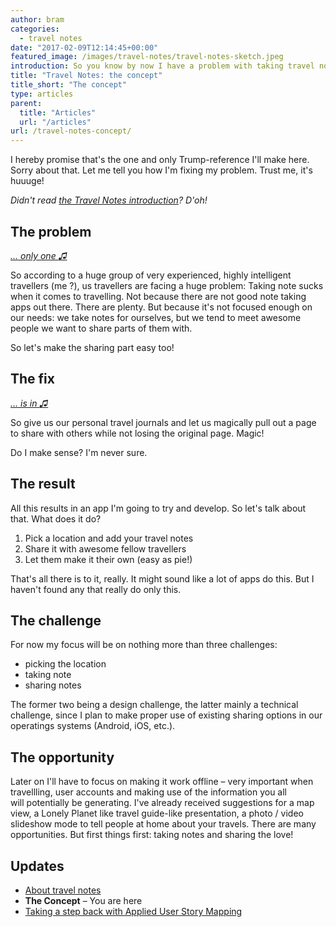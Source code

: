 ```yaml
---
author: bram
categories:
  - travel notes
date: "2017-02-09T12:14:45+00:00"
featured_image: /images/travel-notes/travel-notes-sketch.jpeg
introduction: So you know by now I have a problem with taking travel notes and I want to fix it. But how you ask? It's gonna be great. It's gonna be the best travel app out there. Together we will make travel-note-taking great again. It's true!
title: "Travel Notes: the concept"
title_short: "The concept"
type: articles
parent:
  title: "Articles"
  url: "/articles"
url: /travel-notes-concept/
---
```


I hereby promise that's the one and only Trump-reference I'll make here. Sorry about that. Let me tell you how I'm fixing my problem. Trust me, it's huuuge!

_Didn't read [the Travel Notes introduction][1]? D'oh!_

## The problem

_<a href="https://open.spotify.com/track/1l6DvDFssUqMnsFJNFnrRJ" target="_blank">&#8230; only one <span class="ss-icon ss-icon-regular">♫</span></a>_

So according to a huge group of very experienced, highly intelligent travellers (me ?), us travellers are facing a huge problem: Taking note sucks when it comes to travelling. Not because there are not good note taking apps out there. There are plenty. But because it's not focused enough on our needs: we take notes for ourselves, but we tend to meet awesome people we want to share parts of them with.

So let's make the sharing part easy too!

## The fix

_<a href="https://open.spotify.com/track/1LulvBNBZ8POEEayrYwoOx" target="_blank">&#8230; is in <span class="ss-icon ss-icon-regular">♫</span></a>_

So give us our personal travel journals and let us magically pull out a page to share with others while not losing the original page. Magic!

Do I make sense? I'm never sure.

## The result

All this results in an app I'm going to try and develop. So let's talk about that. What does it do?

1. Pick a location and add your travel notes
2. Share it with awesome fellow travellers
3. Let them make it their own (easy as pie!)

That's all there is to it, really. It might sound like a lot of apps do this. But I haven't found any that really do only this.

## The challenge

For now my focus will be on nothing more than three challenges:

- picking the location
- taking note
- sharing notes

The former two being a design challenge, the latter mainly a technical challenge, since I plan to make proper use of existing sharing options in our operatings systems (Android, iOS, etc.).

## The opportunity

Later on I'll have to focus on making it work offline – very important when travellling, user accounts and making use of the information you all will potentially be generating. I've already received suggestions for a map view, a Lonely Planet like travel guide-like presentation, a photo / video slideshow mode to tell people at home about your travels. There are many opportunities. But first things first: taking notes and sharing the love!

## **Updates**

- [About travel notes][1]
- **The Concept** &#8211; You are here
- [Taking a step back with Applied User Story Mapping][2]

[1]: /about-travel-notes/
[2]: /travel-notes-taking-step-back-applied-user-story-mapping/
